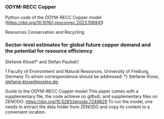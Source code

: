 ### ODYM-RECC Copper
Python code of the ODYM-RECC Copper model (https://doi.org/10.1016/j.resconrec.2023.106941)

Resources Conservation and Recycling 

### Sector-level estimates for global future copper demand and the potential for resource efficiency

Stefanie Klose1* and Stefan Pauliuk1

1 Faculty of Environment and Natural Resources, University of Freiburg, Germany
To whom correspondence should be addressed: *) Stefanie Klose, stefanie.klose@posteo.de; 

Guide to the ODYM-RECC Copper model
This paper comes with a supplementary file, the code achieve on github, and supplementary files on ZENODO: https://doi.org/10.5281/zenodo.7249829
To run the model, one needs to extract the data folder from ZENODO and copy its content to a convenient location. 

